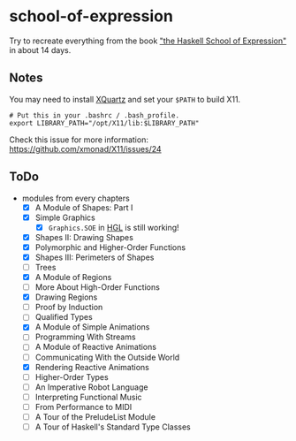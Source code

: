 # school-of-expression

Try to recreate everything from the book ["the Haskell School of Expression"][SOE] in about 14 days.

[SOE]: http://www.cs.yale.edu/homes/hudak/SOE/

## Notes

You may need to install [XQuartz][XQuartz] and set your `$PATH` to build X11. 

```
# Put this in your .bashrc / .bash_profile.
export LIBRARY_PATH="/opt/X11/lib:$LIBRARY_PATH"
```

Check this issue for more information: https://github.com/xmonad/X11/issues/24

[XQuartz]: https://www.xquartz.org/

## ToDo

  * modules from every chapters
    * [x] A Module of Shapes: Part I
    * [x] Simple Graphics
      * [x] `Graphics.SOE` in [HGL][HGL] is still working!
    * [x] Shapes II: Drawing Shapes
    * [x] Polymorphic and Higher-Order Functions
    * [x] Shapes III: Perimeters of Shapes
    * [ ] Trees
    * [x] A Module of Regions
    * [ ] More About High-Order Functions
    * [x] Drawing Regions
    * [ ] Proof by Induction
    * [ ] Qualified Types
    * [x] A Module of Simple Animations
    * [ ] Programming With Streams
    * [ ] A Module of Reactive Animations
    * [ ] Communicating With the Outside World
    * [x] Rendering Reactive Animations
    * [ ] Higher-Order Types
    * [ ] An Imperative Robot Language
    * [ ] Interpreting Functional Music
    * [ ] From Performance to MIDI
    * [ ] A Tour of the PreludeList Module
    * [ ] A Tour of Haskell's Standard Type Classes

[HGL]: https://hackage.haskell.org/package/HGL
